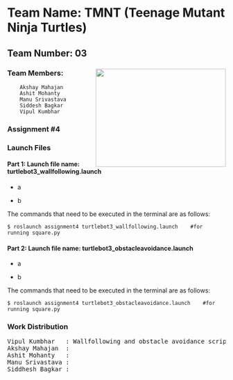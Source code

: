 # Team Name: TMNT (Teenage Mutant Ninja Turtles)	

## Team Number: 03  
### Team Members: <img align="right" width="300" height="226" src="https://raw.githubusercontent.com/vipulkumbhar/AuE893Spring20_VipulKumbhar/master/catkin_ws/git_readme_files/ninja_turtles_PNG55.png">   	
		Akshay Mahajan 
		Ashit Mohanty  
		Manu Srivastava  
		Siddesh Bagkar  
		Vipul Kumbhar  
		  
### Assignment #4  
  
### Launch Files  
  
#### Part 1:  Launch file name: turtlebot3_wallfollowing.launch  
- a   
	  
- b

The commands that need to be executed in the terminal are as follows:

```
$ roslaunch assignment4 turtlebot3_wallfollowing.launch    #for running square.py

```
#### Part 2:  Launch file name: turtlebot3_obstacleavoidance.launch  
- a   
	  
- b

The commands that need to be executed in the terminal are as follows:

```
$ roslaunch assignment4 turtlebot3_obstacleavoidance.launch    #for running square.py

```

### Work Distribution

<pre>
Vipul Kumbhar 	: Wallfollowing and obstacle avoidance scripts and launch files  
Akshay Mahajan	:  
Ashit Mohanty 	:  
Manu Srivastava	:   
Siddhesh Bagkar	:  
</pre>
